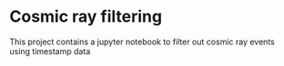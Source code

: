 # Cosmic ray filtering

This project contains a jupyter notebook to filter out cosmic ray events using timestamp data
